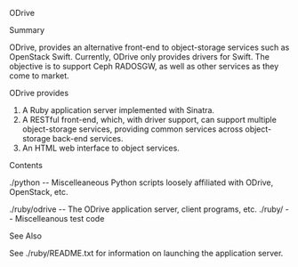 ODrive

Summary

ODrive, provides an alternative front-end to object-storage services
such as OpenStack Swift.  Currently, ODrive only provides drivers for
Swift.  The objective is to support Ceph RADOSGW, as well as other
services as they come to market.

ODrive provides
  1. A Ruby application server implemented with Sinatra.
  2. A RESTful front-end, which, with driver support, can
     support multiple object-storage services, providing
     common services across object-storage back-end services.
  3. An HTML web interface to object services.

Contents

./python -- Miscelleaneous Python scripts loosely affiliated with ODrive, OpenStack, etc.

./ruby/odrive -- The ODrive application server, client programs, etc.
./ruby/<other> -- Miscelleanous test code

See Also

See ./ruby/README.txt for information on launching the application server.

